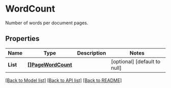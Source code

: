 # WordCount
Number of words per document pages.

## Properties
Name | Type | Description | Notes
------------ | ------------- | ------------- | -------------
**List** | [**[]PageWordCount**](PageWordCount.md) |  | [optional] [default to null]

[[Back to Model list]](../README.md#documentation-for-models) [[Back to API list]](../README.md#documentation-for-api-endpoints) [[Back to README]](../README.md)


